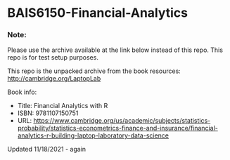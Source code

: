 # BAIS6150-Financial-Analytics  

### Note: 
Please use the archive available at the link below instead of this repo. This repo is for test setup purposes.

This repo is the unpacked archive from the book resources: http://cambridge.org/LaptopLab

Book info:  
- Title: Financial Analytics with R  
- ISBN: 9781107150751  
- URL: https://www.cambridge.org/us/academic/subjects/statistics-probability/statistics-econometrics-finance-and-insurance/financial-analytics-r-building-laptop-laboratory-data-science

Updated 11/18/2021 - again
